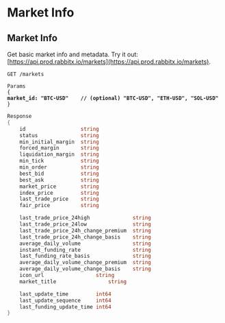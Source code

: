 # Market Info

## Market Info

Get basic market info and metadata. Try it out: [https://api.prod.rabbitx.io/markets](https://api.prod.rabbitx.io/markets).

```
GET /markets
```

<pre class="language-json"><code class="lang-json">Params
{
<strong>market_id: "BTC-USD"    // (optional) "BTC-USD", "ETH-USD", "SOL-USD"
</strong>}
</code></pre>

```go
Response
{
	id                  string
	status              string
	min_initial_margin  string
	forced_margin       string
	liquidation_margin  string
	min_tick            string
	min_order           string
	best_bid            string
	best_ask            string
	market_price        string
	index_price         string
	last_trade_price    string
	fair_price          string

	last_trade_price_24high              string
	last_trade_price_24low               string
	last_trade_price_24h_change_premium  string
	last_trade_price_24h_change_basis    string
	average_daily_volume                 string
	instant_funding_rate                 string
	last_funding_rate_basis              string
	average_daily_volume_change_premium  string
	average_daily_volume_change_basis    string
	icon_url 			     string
	market_title 			     string

	last_update_time         int64 
	last_update_sequence     int64 
	last_funding_update_time int64
}
    
```

